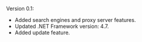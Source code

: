 Version 0.1:
* Added search engines and proxy server features.
* Updated .NET Framework version: 4.7.
* Added update feature.

